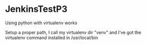 # JenkinsTestP3
Using python with virtualenv works

Setup a proper path, I call my virtualenv dir "venv" and
I've got the virtualenv command installed in /usr/local/bin

